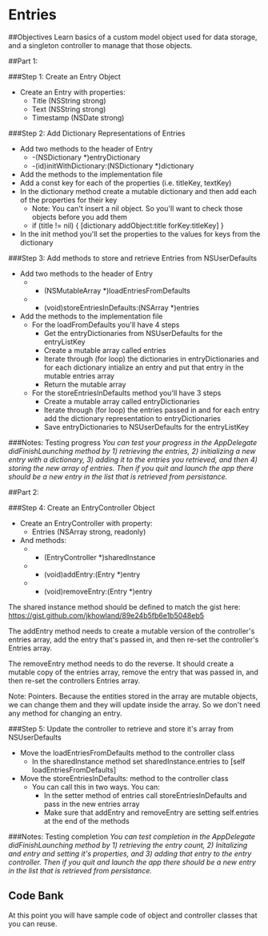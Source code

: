 Entries
=======

##Objectives
Learn basics of a custom model object used for data storage, and a singleton controller to manage that those objects.

##Part 1:

###Step 1: Create an Entry Object
- Create an Entry with properties:
  - Title (NSString strong)
  - Text (NSString strong)
  - Timestamp (NSDate strong)

###Step 2: Add Dictionary Representations of Entries
- Add two methods to the header of Entry
  - -(NSDictionary *)entryDictionary
  - -(id)initWithDictionary:(NSDictionary *)dictionary
- Add the methods to the implementation file
- Add a const key for each of the properties (i.e. titleKey, textKey)
- In the dictionary method create a mutable dictionary and then add each of the properties for their key
  - Note: You can't insert a nil object. So you'll want to check those objects before you add them
  - if (title != nil) { [dictionary addObject:title forKey:titleKey] }
- In the init method you'll set the properties to the values for keys from the dictionary

###Step 3: Add methods to store and retrieve Entries from NSUserDefaults
- Add two methods to the header of Entry
  - + (NSMutableArray *)loadEntriesFromDefaults
  - + (void)storeEntriesInDefaults:(NSArray *)entries
- Add the methods to the implementation file
  - For the loadFromDefaults you'll have 4 steps
    - Get the entryDictionaries from NSUserDefaults for the entryListKey
    - Create a mutable array called entries
    - Iterate through (for loop) the dictionaries in entryDictionaries and for each dictionary intialize an entry and put that entry in the mutable entries array
    - Return the mutable array
  - For the storeEntriesInDefaults method you'll have 3 steps
    - Create a mutable array called entryDictionaries
    - Iterate through (for loop) the entries passed in and for each entry add the dictionary representation to entryDictionaries
    - Save entryDictionaries to NSUserDefaults for the entryListKey

###Notes: Testing progress
*You can test your progress in the AppDelegate didFinishLaunching method by 1) retrieving the entries, 2) initializing a new entry with a dictionary, 3) adding it to the entries you retrieved, and then 4) storing the new array of entries. Then if you quit and launch the app there should be a new entry in the list that is retrieved from persistance.*


##Part 2:

###Step 4: Create an EntryController Object
- Create an EntryController with property:
  - Entries (NSArray strong, readonly)
- And methods:
  - + (EntryController *)sharedInstance
  - - (void)addEntry:(Entry *)entry
  - - (void)removeEntry:(Entry *)entry
  
The shared instance method should be defined to match the gist here:
https://gist.github.com/jkhowland/89e24b5fb6e1b5048eb5

The addEntry method needs to create a mutable version of the controller's entries array, add the entry that's passed in, and then re-set the controller's Entries array.

The removeEntry method needs to do the reverse. It should create a mutable copy of the entries array, remove the entry that was passed in, and then re-set the controllers Entries array.

Note: Pointers. Because the entities stored in the array are mutable objects, we can change them and they will update inside the array. So we don't need any method for changing an entry.

###Step 5: Update the controller to retrieve and store it's array from NSUserDefaults
- Move the loadEntriesFromDefaults method to the controller class  
  - In the sharedInstance method set sharedInstance.entries to [self loadEntriesFromDefaults]
- Move the storeEntriesInDefaults: method to the controller class
  - You can call this in two ways. You can:
    - In the setter method of entries call storeEntriesInDefaults and pass in the new entries array
    - Make sure that addEntry and removeEntry are setting self.entries at the end of the methods

###Notes: Testing completion
*You can test completion in the AppDelegate didFinishLaunching method by 1) retrieving the entry count, 2) Initalizing and entry and setting it's properties, and 3) adding that entry to the entry controller. Then if you quit and launch the app there should be a new entry in the list that is retrieved from persistance.*

## Code Bank

At this point you will have sample code of object and controller classes that you can reuse.
